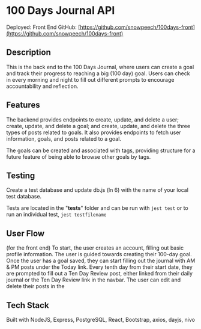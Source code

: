 # 100 Days Journal API

Deployed:
Front End GitHub: [https://github.com/snowpeech/100days-front](https://github.com/snowpeech/100days-front)

## Description
This is the back end to the 100 Days Journal, where users can create a goal and track 
their progress to reaching a big (100 day) goal. Users can check in every morning and night to fill 
out different prompts to encourage accountability and reflection.

## Features
The backend provides endpoints to create, update, and delete a user; create, update, and delete a goal; and 
create, update, and delete the three types of posts related to goals. It also provides endpoints to
fetch user information, goals, and posts related to a goal. 

The goals can be created and associated with tags, providing structure for a future feature of being able 
to browse other goals by tags. 

## Testing
Create a test database and update db.js (ln 6) with the name of your local test database.

Tests are located in the "__tests__" folder and can be run with `jest test` or to run an individual test, `jest testfilename`


## User Flow 
(for the front end)
To start, the user creates an account, filling out basic profile information. The user is guided 
towards creating their 100-day goal. Once the user has a goal saved, they can start filling out the 
journal with AM & PM posts under the Today link. Every tenth day from their start date, they are prompted to fill out 
a Ten Day Review post, either linked from their daily journal or the Ten Day Review link in the navbar.
The user can edit and delete their posts in the 


## Tech Stack
Built with NodeJS, Express, PostgreSQL, React, Bootstrap, axios, dayjs, nivo
